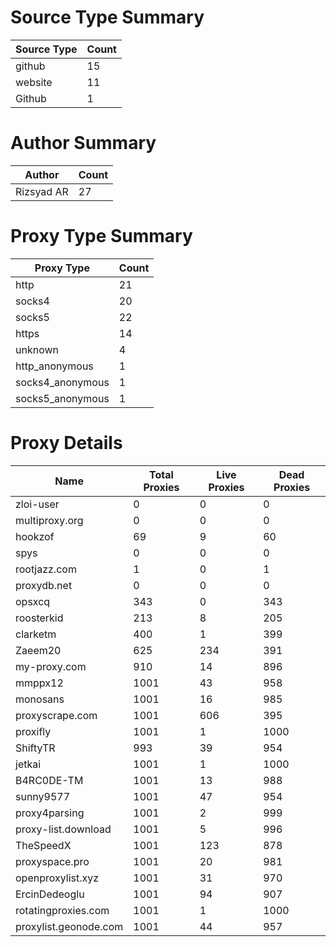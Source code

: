 # Source Type Summary

| Source Type | Count |
|-------------|-------|
| github | 15 |
| website | 11 |
| Github | 1 |


# Author Summary

| Author | Count |
|--------|-------|
| Rizsyad AR | 27 |


# Proxy Type Summary

| Proxy Type | Count |
|------------|-------|
| http | 21 |
| socks4 | 20 |
| socks5 | 22 |
| https | 14 |
| unknown | 4 |
| http_anonymous | 1 |
| socks4_anonymous | 1 |
| socks5_anonymous | 1 |


# Proxy Details

| Name | Total Proxies | Live Proxies | Dead Proxies |
|------|---------------|--------------|---------------|
| zloi-user | 0 | 0 | 0 |
| multiproxy.org | 0 | 0 | 0 |
| hookzof | 69 | 9 | 60 |
| spys | 0 | 0 | 0 |
| rootjazz.com | 1 | 0 | 1 |
| proxydb.net | 0 | 0 | 0 |
| opsxcq | 343 | 0 | 343 |
| roosterkid | 213 | 8 | 205 |
| clarketm | 400 | 1 | 399 |
| Zaeem20 | 625 | 234 | 391 |
| my-proxy.com | 910 | 14 | 896 |
| mmppx12 | 1001 | 43 | 958 |
| monosans | 1001 | 16 | 985 |
| proxyscrape.com | 1001 | 606 | 395 |
| proxifly | 1001 | 1 | 1000 |
| ShiftyTR | 993 | 39 | 954 |
| jetkai | 1001 | 1 | 1000 |
| B4RC0DE-TM | 1001 | 13 | 988 |
| sunny9577 | 1001 | 47 | 954 |
| proxy4parsing | 1001 | 2 | 999 |
| proxy-list.download | 1001 | 5 | 996 |
| TheSpeedX | 1001 | 123 | 878 |
| proxyspace.pro | 1001 | 20 | 981 |
| openproxylist.xyz | 1001 | 31 | 970 |
| ErcinDedeoglu | 1001 | 94 | 907 |
| rotatingproxies.com | 1001 | 1 | 1000 |
| proxylist.geonode.com | 1001 | 44 | 957 |
